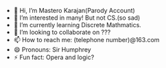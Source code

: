 - 👋 Hi, I’m Mastero Karajan(Parody Account)
- 👀 I’m interested in many! But not CS.(so sad)
- 🌱 I’m currently learning Discrete Mathmatics.
- 💞️ I’m looking to collaborate on ???
- 📫 How to reach me: (telephone number)@163.com
- 😄 Pronouns: Sir Humphrey
- ⚡ Fun fact: Opera and logic?

<!---
SirHumphrey1908/SirHumphrey1908 is a ✨ special ✨ repository because its `README.md` (this file) appears on your GitHub profile.
You can click the Preview link to take a look at your changes.
--->
